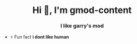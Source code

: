 <h1 align="center">Hi 👋, I'm gmod-content</h1>
<h3 align="center">I like garry's mod</h3>

- ⚡ Fun fact **i dont like human**
